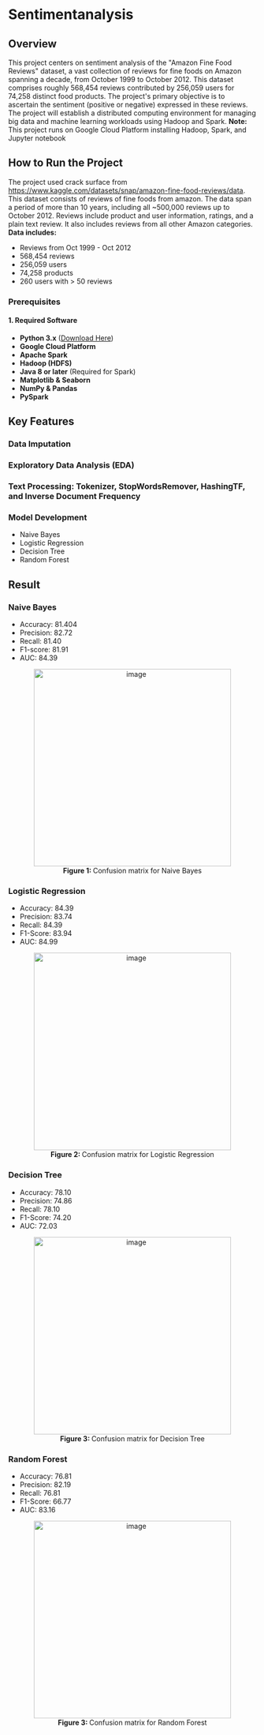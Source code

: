 # Sentimentanalysis

## Overview
<p>This project centers on sentiment analysis of the "Amazon Fine Food Reviews" dataset, a vast
collection of reviews for fine foods on Amazon spanning a decade, from October 1999 to October
2012. This dataset comprises roughly 568,454 reviews contributed by 256,059 users for 74,258
distinct food products. The project's primary objective is to ascertain the sentiment (positive or
negative) expressed in these reviews. The project will establish a distributed computing
environment for managing big data and machine learning workloads using Hadoop and Spark. <b>Note: </b> This project runs on Google Cloud Platform installing Hadoop, Spark, and Jupyter notebook</p>

## How to Run the Project
The project used crack surface from https://www.kaggle.com/datasets/snap/amazon-fine-food-reviews/data. This dataset consists of reviews of fine foods from amazon. The data span a period of more than 10 years, including all ~500,000 reviews up to October 2012. Reviews include product and user information, ratings, and a plain text review. It also includes reviews from all other Amazon categories.
**Data includes:**
- Reviews from Oct 1999 - Oct 2012
- 568,454 reviews
- 256,059 users
- 74,258 products
- 260 users with > 50 reviews

### Prerequisites
#### **1. Required Software**
- **Python 3.x** ([Download Here](https://www.python.org/downloads/))
- **Google Cloud Platform**
- **Apache Spark**
- **Hadoop (HDFS)**
- **Java 8 or later** (Required for Spark)
- **Matplotlib & Seaborn**
- **NumPy & Pandas**
- **PySpark**

## Key Features
### Data Imputation
### Exploratory Data Analysis (EDA)
### Text Processing: Tokenizer, StopWordsRemover, HashingTF, and Inverse Document Frequency
### Model Development
- Naive Bayes
- Logistic Regression
- Decision Tree
- Random Forest

## Result

### Naive Bayes
- Accuracy: 81.404
- Precision: 82.72
- Recall: 81.40
- F1-score: 81.91
- AUC: 84.39
<div align="center"><img width="400" alt="image" src="https://github.com/user-attachments/assets/e7f7f999-4612-4920-9417-3cea91130b8f" />
</div>
<div align="center"><b>Figure 1: </b>Confusion matrix for Naive Bayes</div>

### Logistic Regression
- Accuracy: 84.39
- Precision: 83.74
- Recall: 84.39
- F1-Score: 83.94
- AUC: 84.99
<div align="center"><img width="400" alt="image" src="https://github.com/user-attachments/assets/0e3bb3e4-0c09-4dc8-9d8f-8d3d728e71dc" />
</div>
<div align="center"><b>Figure 2: </b>Confusion matrix for Logistic Regression</div>

### Decision Tree
- Accuracy: 78.10
- Precision: 74.86
- Recall: 78.10
- F1-Score: 74.20
- AUC: 72.03
<div align="center"><img width="400" alt="image" src="https://github.com/user-attachments/assets/81c8e0ae-1357-4461-9b68-534c4567bafe" />
</div>
<div align="center"><b>Figure 3: </b>Confusion matrix for Decision Tree</div>

### Random Forest
- Accuracy: 76.81
- Precision: 82.19
- Recall: 76.81
- F1-Score: 66.77
- AUC: 83.16
<div align="center"><img width="400" alt="image" src="https://github.com/user-attachments/assets/572db78f-82bd-4137-b674-b9a1677b8500" />
</div>
<div align="center"><b>Figure 3: </b>Confusion matrix for Random Forest</div>
